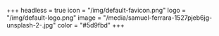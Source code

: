 +++
headless = true
icon = "/img/default-favicon.png"
logo = "/img/default-logo.png"
image = "/media/samuel-ferrara-1527pjeb6jg-unsplash-2-.jpg"
color = "#5d9fbd"
+++
